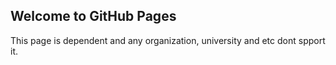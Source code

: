 ## Welcome to GitHub Pages

This page is dependent and any organization, university and etc dont spport it.
